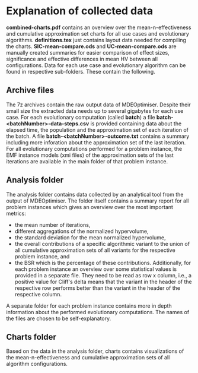 # Explanation of collected data #

**combined-charts.pdf** contains an overview over the mean-n-effectiveness and cumulative approximation set charts for all use cases and evolutionary algorithms.
**definitions.tex** just contains layout data needed for compiling the charts.
**SIC-mean-compare.ods** and **UC-mean-compare.ods** are manually created summaries for easier comparison of effect sizes, significance and effective differences in mean HV between all configurations.
Data for each use case and evolutionary algorithm can be found in respective sub-folders. These contain the following.

## Archive files ##
The 7z archives contain the raw output data of MDEOptimiser. Despite their small size the extracted data needs up to several gigabytes for each use case.
For each evolutionary computation (called **batch**) a file **batch-\<batchNumber\>-data-steps.csv** is provided containing data about the elapsed time, the population and the approximation set of each iteration of the batch.
A file **batch-\<batchNumber\>-outcome.txt** contains a summary including more inforation about the approximation set of the last iteration. 
For all evolutionary computations performed for a problem instance, the EMF instance models (xmi files) of the approximation sets of the last iterations are available in the main folder of that problem instance.

## Analysis folder ##
The analysis folder contains data collected by an analytical tool from the output of MDEOptimiser.
The folder itself contains a summary report for all problem instances which gives an overview over the most important metrics:
- the mean number of iterations,
- different aggregations of the normalized hypervolume,
- the standard deviation for the mean normalized hypervolume,
- the overall contributions of a specific algorithmic variant to the union of all cumulative approximation sets of all variants for the respective problem instance, and
- the BSR which is the percentage of these contributions.
Additionally, for each problem instance an overview over some statistical values is provided in a separate file. They need to be read as row x column, i.e., 
a positive value for Cliff's delta means that the variant in the header of the respective row performs better than the variant in the header of the respective column.

A separate folder for each problem instance contains more in depth information about the performed evolutionary computations. The names of the files are chosen to be self-explanatory.

## Charts folder ##
Based on the data in the analysis folder, charts contains visualizations of the mean-n-effectiveness and cumulative approximation sets of all algorithm configurations.
